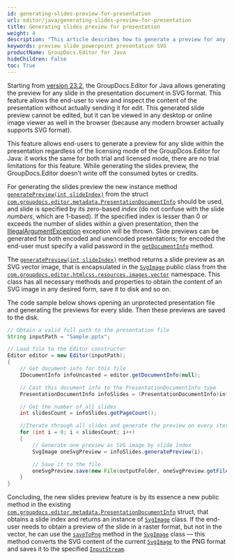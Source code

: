 ```yaml
---
id: generating-slides-preview-for-presentation
url: editor/java/generating-slides-preview-for-presentation
title: Generating slides preview for presentation
weight: 4
description: "This article describes how to generate a preview for any slide for the existing PowerPoint presentation in SVG format"
keywords: preview slide powerpoint presentation SVG
productName: GroupDocs.Editor for Java
hideChildren: False
toc: True
---
```

Starting from [version 23.2](https://docs.groupdocs.com/editor/java/groupdocs-editor-for-java-23-2-release-notes/), the GroupDocs.Editor for Java allows generating the preview for any slide in the presentation document in SVG format. This feature allows the end-user to view and inspect the content of the presentation without actually sending it for edit. This generated slide preview cannot be edited, but it can be viewed in any desktop or online image viewer as well in the browser (because any modern browser actually supports SVG format).

This feature allows end-users to generate a preview for any slide within the presentation regardless of the licensing mode of the GroupDcos.Editor for Java: it works the same for both trial and licensed mode, there are no trial limitations for this feature. While generating the slides preview, the GroupDocs.Editor doesn’t write off the consumed bytes or credits.

For generating the slides preview the new instance method [`generatePreview(int slideIndex)`](https://reference.groupdocs.com/editor/java/com.groupdocs.editor.metadata/presentationdocumentinfo/#generatePreview-int-) from the struct [`com.groupdocs.editor.metadata.PresentationDocumentInfo`](https://reference.groupdocs.com/editor/java/com.groupdocs.editor.metadata/presentationdocumentinfo/) should be used, and slide is specified by its zero-based _index_ (do not confuse with the slide _numbers_, which are 1-based). If the specified index is lesser than 0 or exceeds the number of slides within a given presentation, then the [IllegalArgumentException](https://docs.oracle.com/javase/7/docs/api/java/lang/IllegalArgumentException.html) exception will be thrown. Slide previews can be generated for both encoded and unencoded presentations; for encoded the end-user must specify a valid password in the [`getDocumentInfo`](https://reference.groupdocs.com/editor/java/com.groupdocs.editor/editor/#getDocumentInfo-java.lang.String-) method.

The [`generatePreview(int slideIndex)`](https://reference.groupdocs.com/editor/java/groupdocs.editor.metadata/presentationdocumentinfo/#generatePreview-int-) method returns a slide preview as an SVG vector image, that is encapsulated in the [`SvgImage`](https://reference.groupdocs.com/editor/java/com.groupdocs.editor.htmlcss.resources.images.vector/svgimage/) public class from the [`com.groupdocs.editor.htmlcss.resources.images.vector`](https://reference.groupdocs.com/editor/java/com.groupdocs.editor.htmlcss.resources.images.vector/) namespace. This class has all necessary methods and properties to obtain the content of an SVG image in any desired form, save it to disk and so on.

The code sample below shows opening an unprotected presentation file and generating the previews for every slide. Then these previews are saved to the disk.

```java
// Obtain a valid full path to the presentation file
String inputPath = "Sample.pptx";

// Load file to the Editor constructor
Editor editor = new Editor(inputPath);
{
	// Get document info for this file
	IDocumentInfo infoUncasted = editor.getDocumentInfo(null);

	// Cast this document info to the PresentationDocumentInfo type
	PresentationDocumentInfo infoSlides = (PresentationDocumentInfo)infoUncasted;

	// Get the number of all slides
	int slidesCount = infoSlides.getPageCount();

	//Iterate through all slides and generate the preview on every iteration
	for (int i = 0; i < slidesCount; i++)
	{
		// Generate one preview as SVG image by slide index
		SvgImage oneSvgPreview = infoSlides.generatePreview(i);

		// Save it to the file
		oneSvgPreview.save(new File(outputFolder, oneSvgPreview.getFilenameWithExtension()).getPath());
	}
}
```

Concluding, the new slides preview feature is by its essence a new public method in the existing [`com.groupdocs.editor.metadata.PresentationDocumentInfo`](https://reference.groupdocs.com/editor/java/com.groupdocs.editor.metadata/presentationdocumentinfo/) struct, that obtains a slide index and returns an instance of [`SvgImage`](https://reference.groupdocs.com/editor/java/com.groupdocs.editor.htmlcss.resources.images.vector/svgimage/) class. If the end-user needs to obtain a preview of the slide in a raster format, but not in the vector, he can use the [`saveToPng`](https://reference.groupdocs.com/editor/java/com.groupdocs.editor.htmlcss.resources.images.vector/svgimage/#saveToPng-java.io.InputStream-) method in the [`SvgImage`](https://reference.groupdocs.com/editor/java/com.groupdocs.editor.htmlcss.resources.images.vector/svgimage/) class — this method converts the SVG content of the current [`SvgImage`](https://reference.groupdocs.com/editor/java/com.groupdocs.editor.htmlcss.resources.images.vector/svgimage/) to the PNG format and saves it to the specified [`InputStream`](https://docs.oracle.com/javase/7/docs/api/java/io/InputStream.html).




